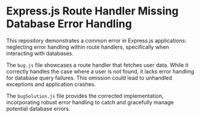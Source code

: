 # Express.js Route Handler Missing Database Error Handling

This repository demonstrates a common error in Express.js applications: neglecting error handling within route handlers, specifically when interacting with databases.

The `bug.js` file showcases a route handler that fetches user data. While it correctly handles the case where a user is not found, it lacks error handling for database query failures.  This omission could lead to unhandled exceptions and application crashes.

The `bugSolution.js` file provides the corrected implementation, incorporating robust error handling to catch and gracefully manage potential database errors.